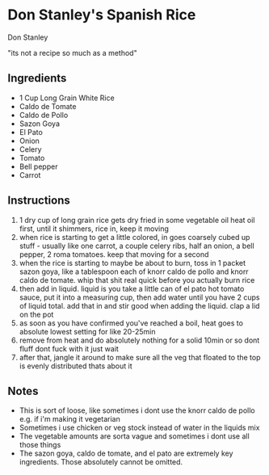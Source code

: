 # Don Stanley's Spanish Rice
Don Stanley

"its not a recipe so much as a method"

## Ingredients
- 1 Cup Long Grain White Rice
- Caldo de Tomate
- Caldo de Pollo
- Sazon Goya
- El Pato
- Onion
- Celery
- Tomato
- Bell pepper
- Carrot

## Instructions
1. 1 dry cup of long grain rice gets dry fried in some vegetable oil
heat oil first, until it shimmers, rice in, keep it moving
2. when rice is starting to get a little colored, in goes coarsely cubed up stuff - usually like one carrot, a couple celery ribs, half an onion, a bell pepper, 2 roma tomatoes. keep that moving for a second
3. when the rice is starting to maybe be about to burn, toss in 1 packet sazon goya, like a tablespoon each of knorr caldo de pollo and knorr caldo de tomate. whip that shit real quick before you actually burn rice
4. then add in liquid. liquid is you take a little can of el pato hot tomato sauce, put it into a measuring cup, then add water until you have 2 cups of liquid total. add that in and stir good when adding the liquid. clap a lid on the pot
5. as soon as you have confirmed you've reached a boil, heat goes to absolute lowest setting for like 20-25min
6. remove from heat and do absolutely nothing for a solid 10min or so
    dont fluff
    dont fuck with it
    just wait
7. after that, jangle it around to make sure all the veg that floated to the top is evenly distributed
thats about it

## Notes
- This is sort of loose, like sometimes i dont use the knorr caldo de pollo e.g. if i'm making it vegetarian
- Sometimes i use chicken or veg stock instead of water in the liquids mix
- The vegetable amounts are sorta vague and sometimes i dont use all those things
- The sazon goya, caldo de tomate, and el pato are extremely key ingredients. Those absolutely cannot be omitted.